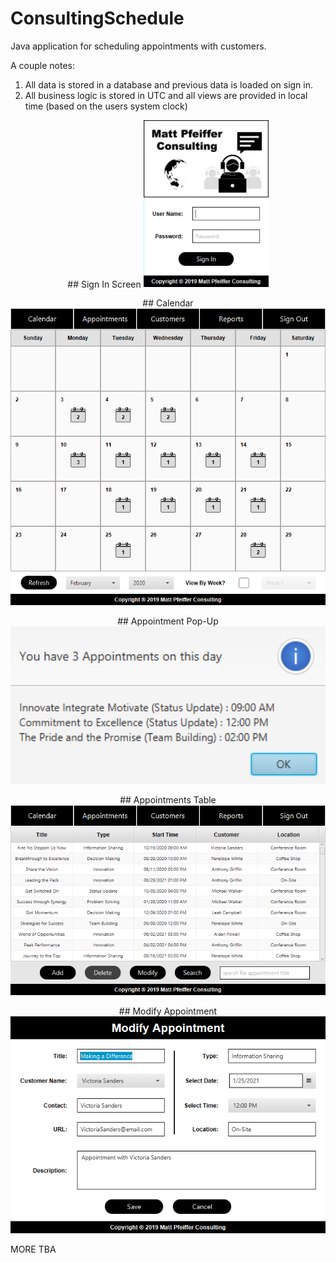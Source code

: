 # ConsultingSchedule

Java application for scheduling appointments with customers. 

A couple notes:
1) All data is stored in a database and previous data is loaded on sign in.
2) All business logic is stored in UTC and all views are provided in local time (based on the users system clock)

<!--![alt text](MediaFiles/SignInScreen.gif)<!-- .element height="10%" width="10%" -->

<p align="center">
  ## Sign In Screen
  
  <kbd>
    <img src="MediaFiles/SignInScreen.gif" width="200">
  </kbd>
</p>

<p align="center">
  ## Calendar
  
  <kbd>
    <img src="MediaFiles/Calendar.png" width="600">
  </kbd>
</p>
                                                 
<p align="center">
  ## Appointment Pop-Up
  
  <kbd>
    <img src="MediaFiles/AppointmentsFromCalendar.png" width = "800">
  </kbd>
</p>
                                                                   
<p align="center">
  ## Appointments Table
  <kbd>
    <img src="MediaFiles/Appointments.png" width = "600">
  </kbd>
</p>
                                                      
<p align="center">
  ## Modify Appointment
  <kbd>
    <img src="MediaFiles/ModifyAppointment.png" width = "600">
  </kbd>
</p>

MORE TBA
